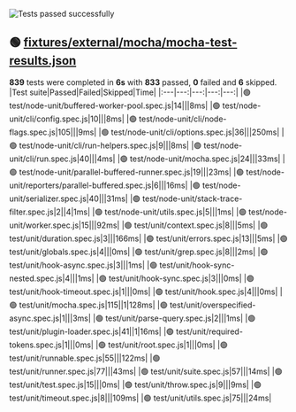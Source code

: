 ![Tests passed successfully](https://img.shields.io/badge/tests-833%20passed%2C%206%20skipped-success)
## 🟢 <a id="user-content-r0" href="#r0">fixtures/external/mocha/mocha-test-results.json</a>
**839** tests were completed in **6s** with **833** passed, **0** failed and **6** skipped.
|Test suite|Passed|Failed|Skipped|Time|
|:---|---:|---:|---:|---:|
|🟢 test/node-unit/buffered-worker-pool.spec.js|14|||8ms|
|🟢 test/node-unit/cli/config.spec.js|10|||8ms|
|🟢 test/node-unit/cli/node-flags.spec.js|105|||9ms|
|🟢 test/node-unit/cli/options.spec.js|36|||250ms|
|🟢 test/node-unit/cli/run-helpers.spec.js|9|||8ms|
|🟢 test/node-unit/cli/run.spec.js|40|||4ms|
|🟢 test/node-unit/mocha.spec.js|24|||33ms|
|🟢 test/node-unit/parallel-buffered-runner.spec.js|19|||23ms|
|🟢 test/node-unit/reporters/parallel-buffered.spec.js|6|||16ms|
|🟢 test/node-unit/serializer.spec.js|40|||31ms|
|🟢 test/node-unit/stack-trace-filter.spec.js|2||4|1ms|
|🟢 test/node-unit/utils.spec.js|5|||1ms|
|🟢 test/node-unit/worker.spec.js|15|||92ms|
|🟢 test/unit/context.spec.js|8|||5ms|
|🟢 test/unit/duration.spec.js|3|||166ms|
|🟢 test/unit/errors.spec.js|13|||5ms|
|🟢 test/unit/globals.spec.js|4|||0ms|
|🟢 test/unit/grep.spec.js|8|||2ms|
|🟢 test/unit/hook-async.spec.js|3|||1ms|
|🟢 test/unit/hook-sync-nested.spec.js|4|||1ms|
|🟢 test/unit/hook-sync.spec.js|3|||0ms|
|🟢 test/unit/hook-timeout.spec.js|1|||0ms|
|🟢 test/unit/hook.spec.js|4|||0ms|
|🟢 test/unit/mocha.spec.js|115||1|128ms|
|🟢 test/unit/overspecified-async.spec.js|1|||3ms|
|🟢 test/unit/parse-query.spec.js|2|||1ms|
|🟢 test/unit/plugin-loader.spec.js|41||1|16ms|
|🟢 test/unit/required-tokens.spec.js|1|||0ms|
|🟢 test/unit/root.spec.js|1|||0ms|
|🟢 test/unit/runnable.spec.js|55|||122ms|
|🟢 test/unit/runner.spec.js|77|||43ms|
|🟢 test/unit/suite.spec.js|57|||14ms|
|🟢 test/unit/test.spec.js|15|||0ms|
|🟢 test/unit/throw.spec.js|9|||9ms|
|🟢 test/unit/timeout.spec.js|8|||109ms|
|🟢 test/unit/utils.spec.js|75|||24ms|